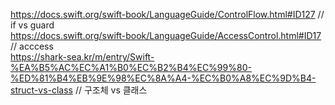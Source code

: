 https://docs.swift.org/swift-book/LanguageGuide/ControlFlow.html#ID127 // if vs guard  
https://docs.swift.org/swift-book/LanguageGuide/AccessControl.html#ID17 // acccess  
https://shark-sea.kr/m/entry/Swift-%EA%B5%AC%EC%A1%B0%EC%B2%B4%EC%99%80-%ED%81%B4%EB%9E%98%EC%8A%A4-%EC%B0%A8%EC%9D%B4-struct-vs-class // 구조체 vs 클래스

